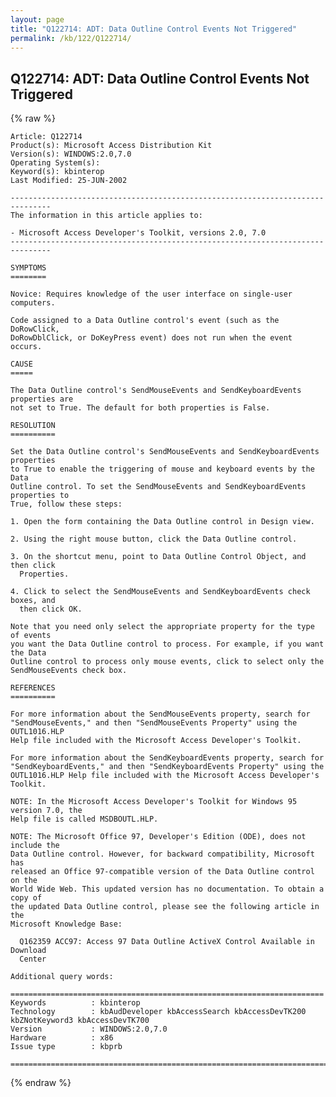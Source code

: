 ```yaml
---
layout: page
title: "Q122714: ADT: Data Outline Control Events Not Triggered"
permalink: /kb/122/Q122714/
---
```


## Q122714: ADT: Data Outline Control Events Not Triggered

{% raw %}

	Article: Q122714
	Product(s): Microsoft Access Distribution Kit
	Version(s): WINDOWS:2.0,7.0
	Operating System(s): 
	Keyword(s): kbinterop
	Last Modified: 25-JUN-2002
	
	-------------------------------------------------------------------------------
	The information in this article applies to:
	
	- Microsoft Access Developer's Toolkit, versions 2.0, 7.0 
	-------------------------------------------------------------------------------
	
	SYMPTOMS
	========
	
	Novice: Requires knowledge of the user interface on single-user computers.
	
	Code assigned to a Data Outline control's event (such as the DoRowClick,
	DoRowDblClick, or DoKeyPress event) does not run when the event occurs.
	
	CAUSE
	=====
	
	The Data Outline control's SendMouseEvents and SendKeyboardEvents properties are
	not set to True. The default for both properties is False.
	
	RESOLUTION
	==========
	
	Set the Data Outline control's SendMouseEvents and SendKeyboardEvents properties
	to True to enable the triggering of mouse and keyboard events by the Data
	Outline control. To set the SendMouseEvents and SendKeyboardEvents properties to
	True, follow these steps:
	
	1. Open the form containing the Data Outline control in Design view.
	
	2. Using the right mouse button, click the Data Outline control.
	
	3. On the shortcut menu, point to Data Outline Control Object, and then click
	  Properties.
	
	4. Click to select the SendMouseEvents and SendKeyboardEvents check boxes, and
	  then click OK.
	
	Note that you need only select the appropriate property for the type of events
	you want the Data Outline control to process. For example, if you want the Data
	Outline control to process only mouse events, click to select only the
	SendMouseEvents check box.
	
	REFERENCES
	==========
	
	For more information about the SendMouseEvents property, search for
	"SendMouseEvents," and then "SendMouseEvents Property" using the OUTL1016.HLP
	Help file included with the Microsoft Access Developer's Toolkit.
	
	For more information about the SendKeyboardEvents property, search for
	"SendKeyboardEvents," and then "SendKeyboardEvents Property" using the
	OUTL1016.HLP Help file included with the Microsoft Access Developer's Toolkit.
	
	NOTE: In the Microsoft Access Developer's Toolkit for Windows 95 version 7.0, the
	Help file is called MSDBOUTL.HLP.
	
	NOTE: The Microsoft Office 97, Developer's Edition (ODE), does not include the
	Data Outline control. However, for backward compatibility, Microsoft has
	released an Office 97-compatible version of the Data Outline control on the
	World Wide Web. This updated version has no documentation. To obtain a copy of
	the updated Data Outline control, please see the following article in the
	Microsoft Knowledge Base:
	
	  Q162359 ACC97: Access 97 Data Outline ActiveX Control Available in Download
	  Center
	
	Additional query words:
	
	======================================================================
	Keywords          : kbinterop 
	Technology        : kbAudDeveloper kbAccessSearch kbAccessDevTK200 kbZNotKeyword3 kbAccessDevTK700
	Version           : WINDOWS:2.0,7.0
	Hardware          : x86
	Issue type        : kbprb
	
	=============================================================================
	

{% endraw %}
